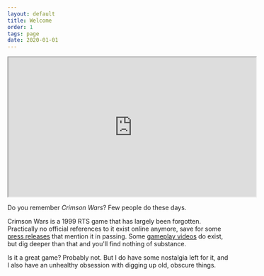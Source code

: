 ```yaml
---
layout: default
title: Welcome
order: 1
tags: page
date: 2020-01-01
---
```


<div class="embed-responsive embed-responsive-16by9 mb-3">
  <iframe width="560" height="315" src="https://www.youtube-nocookie.com/embed/UQGEiEm23SI?rel=0&amp;showinfo=0" allowfullscreen></iframe>
</div>

<div class="lead text-center">

Do you remember _Crimson Wars_? Few people do these days.

</div>

Crimson Wars is a 1999 RTS game that has largely been forgotten. Practically no official references to it exist online anymore, save for some [press releases](http://www.cbronline.com/news/icl_finally_launches_gamezone_european_online_game_service/) that mention it in passing. Some [gameplay videos](https://www.youtube.com/playlist?list=PLurynNbqIU6z3eKSxF3on8nGoz5zCptPK) do exist, but dig deeper than that and you'll find nothing of substance.

Is it a great game? Probably not. But I do have some nostalgia left for it, and I also have an unhealthy obsession with digging up old, obscure things.
